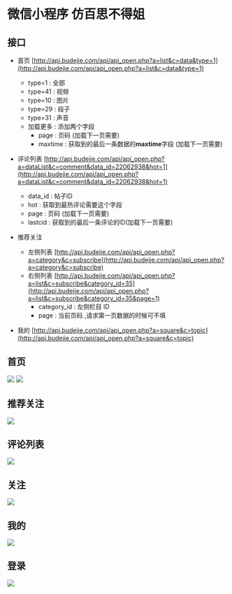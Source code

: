 # 微信小程序 仿百思不得姐

## 接口

- 首页 [http://api.budejie.com/api/api_open.php?a=list&c=data&type=1](http://api.budejie.com/api/api_open.php?a=list&c=data&type=1)

	- type=1 	: 全部
	- type=41 : 视频
	- type=10 : 图片
	- type=29 : 段子
	- type=31 : 声音
	- 加载更多 : 添加两个字段 
		- page : 页码 (加载下一页需要)
		- maxtime : 获取到的最后一条数据的**maxtime**字段 (加载下一页需要)
- 评论列表 [http://api.budejie.com/api/api_open.php?a=dataList&c=comment&data_id=22062938&hot=1](http://api.budejie.com/api/api_open.php?a=dataList&c=comment&data_id=22062938&hot=1)

	- data_id : 帖子ID
	- hot : 获取到最热评论需要这个字段
	- page : 页码 (加载下一页需要)
	- lastcid : 获取到的最后一条评论的ID(加载下一页需要)

- 推荐关注
	- 左侧列表 [http://api.budejie.com/api/api_open.php?a=category&c=subscribe](http://api.budejie.com/api/api_open.php?a=category&c=subscribe)
	- 右侧列表 [http://api.budejie.com/api/api_open.php?a=list&c=subscribe&category_id=35](http://api.budejie.com/api/api_open.php?a=list&c=subscribe&category_id=35&page=1)
		- category_id : 左侧栏目 ID
		- page : 当前页码 ,请求第一页数据的时候可不填
	
- 我的 [http://api.budejie.com/api/api_open.php?a=square&c=topic](http://api.budejie.com/api/api_open.php?a=square&c=topic)

## 首页
![](ScreenSnap/首页_全部.png)
![](ScreenSnap/首页视频.png)

## 推荐关注
![](ScreenSnap/推荐关注.png)

## 评论列表
![](ScreenSnap/评论.png)

## 关注
![](ScreenSnap/关注.png)

## 我的
![](ScreenSnap/我的.png)

## 登录
![](ScreenSnap/登录.png)
